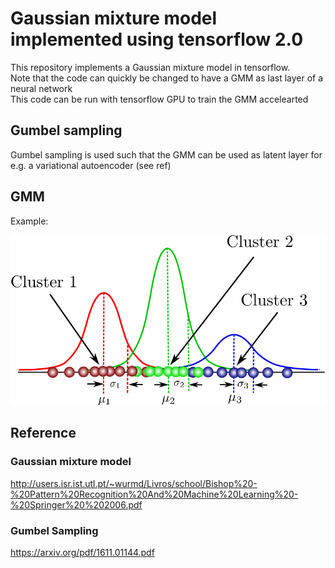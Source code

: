 # Gaussian mixture model implemented using tensorflow 2.0

This repository implements a Gaussian mixture model in tensorflow.<br>
Note that the code can quickly be changed to have a GMM as last layer of a neural network<br>
This code can be run with tensorflow GPU to train the GMM accelearted
## Gumbel sampling
Gumbel sampling is used such that the GMM can be used as latent layer for e.g. a variational autoencoder (see ref)

## GMM
Example:

<img src="images/GMM.png" width="600"></img>

## Reference
### Gaussian mixture model
http://users.isr.ist.utl.pt/~wurmd/Livros/school/Bishop%20-%20Pattern%20Recognition%20And%20Machine%20Learning%20-%20Springer%20%202006.pdf
### Gumbel Sampling
https://arxiv.org/pdf/1611.01144.pdf

